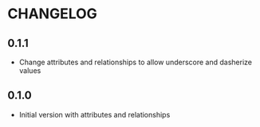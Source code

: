 # CHANGELOG

## 0.1.1

* Change attributes and relationships to allow underscore and dasherize values

## 0.1.0

* Initial version with attributes and relationships
